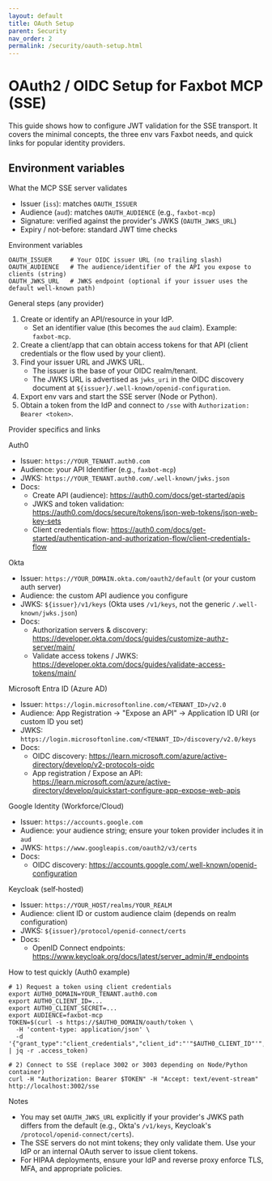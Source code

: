 ```yaml
---
layout: default
title: OAuth Setup
parent: Security
nav_order: 2
permalink: /security/oauth-setup.html
---
```


# OAuth2 / OIDC Setup for Faxbot MCP (SSE)

This guide shows how to configure JWT validation for the SSE transport. It covers the minimal concepts, the three env vars Faxbot needs, and quick links for popular identity providers.

## Environment variables

What the MCP SSE server validates
- Issuer (`iss`): matches `OAUTH_ISSUER`
- Audience (`aud`): matches `OAUTH_AUDIENCE` (e.g., `faxbot-mcp`)
- Signature: verified against the provider's JWKS (`OAUTH_JWKS_URL`)
- Expiry / not-before: standard JWT time checks

Environment variables
```
OAUTH_ISSUER     # Your OIDC issuer URL (no trailing slash)
OAUTH_AUDIENCE   # The audience/identifier of the API you expose to clients (string)
OAUTH_JWKS_URL   # JWKS endpoint (optional if your issuer uses the default well-known path)
```

General steps (any provider)
1) Create or identify an API/resource in your IdP.
   - Set an identifier value (this becomes the `aud` claim). Example: `faxbot-mcp`.
2) Create a client/app that can obtain access tokens for that API (client credentials or the flow used by your client).
3) Find your issuer URL and JWKS URL.
   - The issuer is the base of your OIDC realm/tenant.
   - The JWKS URL is advertised as `jwks_uri` in the OIDC discovery document at `${issuer}/.well-known/openid-configuration`.
4) Export env vars and start the SSE server (Node or Python).
5) Obtain a token from the IdP and connect to `/sse` with `Authorization: Bearer <token>`.

Provider specifics and links

Auth0
- Issuer: `https://YOUR_TENANT.auth0.com`
- Audience: your API Identifier (e.g., `faxbot-mcp`)
- JWKS: `https://YOUR_TENANT.auth0.com/.well-known/jwks.json`
- Docs:
  - Create API (audience): https://auth0.com/docs/get-started/apis
  - JWKS and token validation: https://auth0.com/docs/secure/tokens/json-web-tokens/json-web-key-sets
  - Client credentials flow: https://auth0.com/docs/get-started/authentication-and-authorization-flow/client-credentials-flow

Okta
- Issuer: `https://YOUR_DOMAIN.okta.com/oauth2/default` (or your custom auth server)
- Audience: the custom API audience you configure
- JWKS: `${issuer}/v1/keys` (Okta uses `/v1/keys`, not the generic `/.well-known/jwks.json`)
- Docs:
  - Authorization servers & discovery: https://developer.okta.com/docs/guides/customize-authz-server/main/
  - Validate access tokens / JWKS: https://developer.okta.com/docs/guides/validate-access-tokens/main/

Microsoft Entra ID (Azure AD)
- Issuer: `https://login.microsoftonline.com/<TENANT_ID>/v2.0`
- Audience: App Registration → "Expose an API" → Application ID URI (or custom ID you set)
- JWKS: `https://login.microsoftonline.com/<TENANT_ID>/discovery/v2.0/keys`
- Docs:
  - OIDC discovery: https://learn.microsoft.com/azure/active-directory/develop/v2-protocols-oidc
  - App registration / Expose an API: https://learn.microsoft.com/azure/active-directory/develop/quickstart-configure-app-expose-web-apis

Google Identity (Workforce/Cloud)
- Issuer: `https://accounts.google.com`
- Audience: your audience string; ensure your token provider includes it in `aud`
- JWKS: `https://www.googleapis.com/oauth2/v3/certs`
- Docs:
  - OIDC discovery: https://accounts.google.com/.well-known/openid-configuration

Keycloak (self‑hosted)
- Issuer: `https://YOUR_HOST/realms/YOUR_REALM`
- Audience: client ID or custom audience claim (depends on realm configuration)
- JWKS: `${issuer}/protocol/openid-connect/certs`
- Docs:
  - OpenID Connect endpoints: https://www.keycloak.org/docs/latest/server_admin/#_endpoints

How to test quickly (Auth0 example)
```
# 1) Request a token using client credentials
export AUTH0_DOMAIN=YOUR_TENANT.auth0.com
export AUTH0_CLIENT_ID=...
export AUTH0_CLIENT_SECRET=...
export AUDIENCE=faxbot-mcp
TOKEN=$(curl -s https://$AUTH0_DOMAIN/oauth/token \
  -H 'content-type: application/json' \
  -d '{"grant_type":"client_credentials","client_id":"'"$AUTH0_CLIENT_ID"'","client_secret":"'"$AUTH0_CLIENT_SECRET"'","audience":"'"$AUDIENCE"'"}' | jq -r .access_token)

# 2) Connect to SSE (replace 3002 or 3003 depending on Node/Python container)
curl -H "Authorization: Bearer $TOKEN" -H "Accept: text/event-stream" http://localhost:3002/sse
```

Notes
- You may set `OAUTH_JWKS_URL` explicitly if your provider's JWKS path differs from the default (e.g., Okta's `/v1/keys`, Keycloak's `/protocol/openid-connect/certs`).
- The SSE servers do not mint tokens; they only validate them. Use your IdP or an internal OAuth server to issue client tokens.
- For HIPAA deployments, ensure your IdP and reverse proxy enforce TLS, MFA, and appropriate policies.
